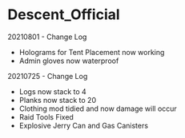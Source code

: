 # Descent_Official

20210801 - Change Log
- Holograms for Tent Placement now working
- Admin gloves now waterproof

20210725 - Change Log
- Logs now stack to 4
- Planks now stack to 20
- Clothing mod tidied and now damage will occur
- Raid Tools Fixed
- Explosive Jerry Can and Gas Canisters
